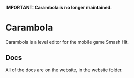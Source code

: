 **IMPORTANT: Carambola is no longer maintained.**

# Carambola

Carambola is a level editor for the mobile game Smash Hit.

## Docs

All of the docs are on the website, in the website folder.
